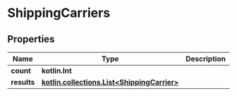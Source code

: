 
# ShippingCarriers

## Properties
| Name | Type | Description | Notes |
| ------------ | ------------- | ------------- | ------------- |
| **count** | **kotlin.Int** |  |  [optional] |
| **results** | [**kotlin.collections.List&lt;ShippingCarrier&gt;**](ShippingCarrier.md) |  |  [optional] |



